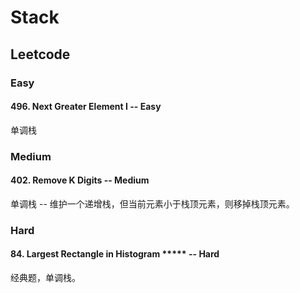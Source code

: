 # Stack
## Leetcode
### Easy
#### 496. Next Greater Element I -- Easy
单调栈

### Medium
#### 402. Remove K Digits -- Medium
单调栈 -- 维护一个递增栈，但当前元素小于栈顶元素，则移掉栈顶元素。


### Hard
#### 84. Largest Rectangle in Histogram ***** -- Hard
经典题，单调栈。
